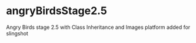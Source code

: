 # angryBirdsStage2.5
Angry Birds stage 2.5 with Class Inheritance and Images
platform added for slingshot
